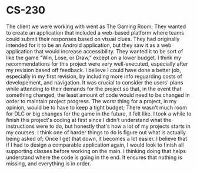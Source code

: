 # CS-230
The client we were working with went as The Gaming Room; They wanted to create an application that included a web-based platform where teams could submit their responses based on visual clues. They had originally intended for it to be an Android application, but they saw it as a web application that would increase accessibility. They wanted it to be sort of like the game "Win, Lose, or Draw," except on a lower budget. I think my recommendations for this project were very well-executed, especially after my revision based off feedback. I believe I could have done a better job, especially in my first revision, by including more info reguarding costs of developement, and navigation. It was crucial to consider the users' plans while attending to their demands for the project so that, in the event that something changed, the least amount of code would need to be changed in order to maintain project progress. The worst thing for a project, in my opinion, would be to have to keep a tight budget; There wasn't much room for DLC or big changes for the game in the future, it felt like. I took a while to finish this project's coding at first since I didn't understand what the instructions were to do, but honestly that's how a lot of my projects starts in my courses. I think one of harder things to do is figure out what is actually being asked of; Once I get that down, it becomes a lot easier. I believe that if I had to design a comparable application again, I would look to finish all supporting classes before working on the main. I thinking doing that helps understand where the code is going in the end. It ensures that nothing is missing, and everything is in order.
